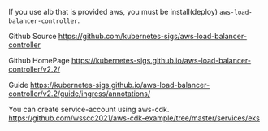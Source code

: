 
If you use alb that is provided aws, you must be install(deploy) `aws-load-balancer-controller`.

Github Source
https://github.com/kubernetes-sigs/aws-load-balancer-controller

Github HomePage
https://kubernetes-sigs.github.io/aws-load-balancer-controller/v2.2/

Guide
https://kubernetes-sigs.github.io/aws-load-balancer-controller/v2.2/guide/ingress/annotations/

You can create service-account using aws-cdk.
https://github.com/wsscc2021/aws-cdk-example/tree/master/services/eks
